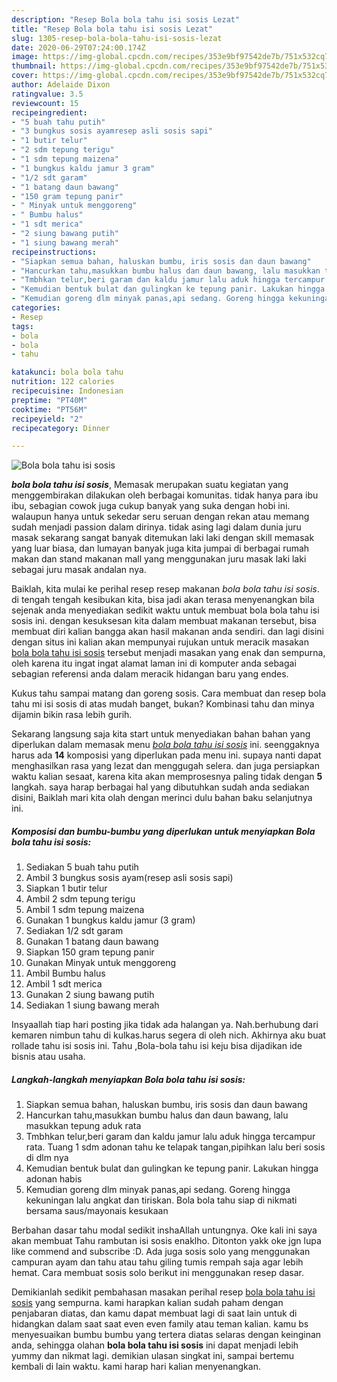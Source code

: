 ```yaml
---
description: "Resep Bola bola tahu isi sosis Lezat"
title: "Resep Bola bola tahu isi sosis Lezat"
slug: 1305-resep-bola-bola-tahu-isi-sosis-lezat
date: 2020-06-29T07:24:00.174Z
image: https://img-global.cpcdn.com/recipes/353e9bf97542de7b/751x532cq70/bola-bola-tahu-isi-sosis-foto-resep-utama.jpg
thumbnail: https://img-global.cpcdn.com/recipes/353e9bf97542de7b/751x532cq70/bola-bola-tahu-isi-sosis-foto-resep-utama.jpg
cover: https://img-global.cpcdn.com/recipes/353e9bf97542de7b/751x532cq70/bola-bola-tahu-isi-sosis-foto-resep-utama.jpg
author: Adelaide Dixon
ratingvalue: 3.5
reviewcount: 15
recipeingredient:
- "5 buah tahu putih"
- "3 bungkus sosis ayamresep asli sosis sapi"
- "1 butir telur"
- "2 sdm tepung terigu"
- "1 sdm tepung maizena"
- "1 bungkus kaldu jamur 3 gram"
- "1/2 sdt garam"
- "1 batang daun bawang"
- "150 gram tepung panir"
- " Minyak untuk menggoreng"
- " Bumbu halus"
- "1 sdt merica"
- "2 siung bawang putih"
- "1 siung bawang merah"
recipeinstructions:
- "Siapkan semua bahan, haluskan bumbu, iris sosis dan daun bawang"
- "Hancurkan tahu,masukkan bumbu halus dan daun bawang, lalu masukkan tepung aduk rata"
- "Tmbhkan telur,beri garam dan kaldu jamur lalu aduk hingga tercampur rata. Tuang 1 sdm adonan tahu ke telapak tangan,pipihkan lalu beri sosis di dlm nya"
- "Kemudian bentuk bulat dan gulingkan ke tepung panir. Lakukan hingga adonan habis"
- "Kemudian goreng dlm minyak panas,api sedang. Goreng hingga kekuningan lalu angkat dan tiriskan. Bola bola tahu siap di nikmati bersama saus/mayonais kesukaan"
categories:
- Resep
tags:
- bola
- bola
- tahu

katakunci: bola bola tahu 
nutrition: 122 calories
recipecuisine: Indonesian
preptime: "PT40M"
cooktime: "PT56M"
recipeyield: "2"
recipecategory: Dinner

---
```



![Bola bola tahu isi sosis](https://img-global.cpcdn.com/recipes/353e9bf97542de7b/751x532cq70/bola-bola-tahu-isi-sosis-foto-resep-utama.jpg)

<b><i>bola bola tahu isi sosis</i></b>, Memasak merupakan suatu kegiatan yang menggembirakan dilakukan oleh berbagai komunitas. tidak hanya para ibu ibu, sebagian cowok juga cukup banyak yang suka dengan hobi ini. walaupun hanya untuk sekedar seru seruan dengan rekan atau memang sudah menjadi passion dalam dirinya. tidak asing lagi dalam dunia juru masak sekarang sangat banyak ditemukan laki laki dengan skill memasak yang luar biasa, dan lumayan banyak juga kita jumpai di berbagai rumah makan dan stand makanan mall yang menggunakan juru masak laki laki sebagai juru masak andalan nya.

Baiklah, kita mulai ke perihal resep resep makanan <i>bola bola tahu isi sosis</i>. di tengah tengah kesibukan kita, bisa jadi akan terasa menyenangkan bila sejenak anda menyediakan sedikit waktu untuk membuat bola bola tahu isi sosis ini. dengan kesuksesan kita dalam membuat makanan tersebut, bisa membuat diri kalian bangga akan hasil makanan anda sendiri. dan lagi disini dengan situs ini kalian akan mempunyai rujukan untuk meracik masakan <u>bola bola tahu isi sosis</u> tersebut menjadi masakan yang enak dan sempurna, oleh karena itu ingat ingat alamat laman ini di komputer anda sebagai sebagian referensi anda dalam meracik hidangan baru yang endes.

Kukus tahu sampai matang dan goreng sosis. Cara membuat dan resep bola tahu mi isi sosis di atas mudah banget, bukan? Kombinasi tahu dan minya dijamin bikin rasa lebih gurih.


Sekarang langsung saja kita start untuk menyediakan bahan bahan yang diperlukan dalam memasak menu <u><i>bola bola tahu isi sosis</i></u> ini. seenggaknya harus ada <b>14</b> komposisi yang diperlukan pada menu ini. supaya nanti dapat menghasilkan rasa yang lezat dan menggugah selera. dan juga persiapkan waktu kalian sesaat, karena kita akan memprosesnya paling tidak dengan <b>5</b> langkah. saya harap berbagai hal yang dibutuhkan sudah anda sediakan disini, Baiklah mari kita olah dengan merinci dulu bahan baku selanjutnya ini.

<!--inarticleads1-->

##### Komposisi dan bumbu-bumbu yang diperlukan untuk menyiapkan Bola bola tahu isi sosis:

1. Sediakan 5 buah tahu putih
1. Ambil 3 bungkus sosis ayam(resep asli sosis sapi)
1. Siapkan 1 butir telur
1. Ambil 2 sdm tepung terigu
1. Ambil 1 sdm tepung maizena
1. Gunakan 1 bungkus kaldu jamur (3 gram)
1. Sediakan 1/2 sdt garam
1. Gunakan 1 batang daun bawang
1. Siapkan 150 gram tepung panir
1. Gunakan  Minyak untuk menggoreng
1. Ambil  Bumbu halus
1. Ambil 1 sdt merica
1. Gunakan 2 siung bawang putih
1. Sediakan 1 siung bawang merah


Insyaallah tiap hari posting jika tidak ada halangan ya. Nah.berhubung dari kemaren nimbun tahu di kulkas.harus segera di oleh nich. Akhirnya aku buat rollade tahu isi sosis ini. Tahu ,Bola-bola tahu isi keju bisa dijadikan ide bisnis atau usaha. 

<!--inarticleads2-->

##### Langkah-langkah menyiapkan Bola bola tahu isi sosis:

1. Siapkan semua bahan, haluskan bumbu, iris sosis dan daun bawang
1. Hancurkan tahu,masukkan bumbu halus dan daun bawang, lalu masukkan tepung aduk rata
1. Tmbhkan telur,beri garam dan kaldu jamur lalu aduk hingga tercampur rata. Tuang 1 sdm adonan tahu ke telapak tangan,pipihkan lalu beri sosis di dlm nya
1. Kemudian bentuk bulat dan gulingkan ke tepung panir. Lakukan hingga adonan habis
1. Kemudian goreng dlm minyak panas,api sedang. Goreng hingga kekuningan lalu angkat dan tiriskan. Bola bola tahu siap di nikmati bersama saus/mayonais kesukaan


Berbahan dasar tahu modal sedikit inshaAllah untungnya. Oke kali ini saya akan membuat Tahu rambutan isi sosis enaklho. Ditonton yakk oke jgn lupa like commend and subscribe :D. Ada juga sosis solo yang menggunakan campuran ayam dan tahu atau tahu giling tumis rempah saja agar lebih hemat. Cara membuat sosis solo berikut ini menggunakan resep dasar. 

Demikianlah sedikit pembahasan masakan perihal resep <u>bola bola tahu isi sosis</u> yang sempurna. kami harapkan kalian sudah paham dengan penjabaran diatas, dan kamu dapat membuat lagi di saat lain untuk di hidangkan dalam saat saat even even family atau teman kalian. kamu bs menyesuaikan bumbu bumbu yang tertera diatas selaras dengan keinginan anda, sehingga olahan <b>bola bola tahu isi sosis</b> ini dapat menjadi lebih yummy dan nikmat lagi. demikian ulasan singkat ini, sampai bertemu kembali di lain waktu. kami harap hari kalian menyenangkan.
